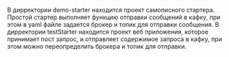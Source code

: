 В дирректории demo-starter находится проект самописного стартера. Простой стартер выполняет функцию отправки сообщений в кафку, при этом в yaml файле задается брокер и топик для отправки сообщения.
В дирректории testStarter находится проект веб приложения, которое принимает пост запрос, и отправляет содержимое запроса в кафку, при этом можно переопределить брокера и топик для отправки.
